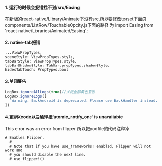 #### 1. 运行的时候会报错找不到/src/Easing
在新版的react-native/Library/Animate下没有src,所以要修改teaset下面的components/ListRow/TouchableOpcity.js下面的路径
为 import Easing from 'react-native/Libraries/Animated/Easing';
#### 2. native-tab报错

    ...ViewPropTypes,
    sceneStyle: ViewPropTypes.style,
    tabBarStyle: ViewPropTypes.style,
    tabBarShadowStyle: TabBar.propTypes.shadowStyle,
    hidesTabTouch: PropTypes.bool
    

#### 3.关闭警告
```js
LogBox.ignoreAllLogs(true)//关闭全部黄色警告
LogBox.ignoreLogs([
  'Warning: BackAndroid is deprecated. Please use BackHandler instead.'
])
```

#### 4.更新Xcode以后编译报'atomic_notify_one<unsigned long>' is unavailable
This error was an error from flipper
所以把podfile的代码注释掉
```
# Enables Flipper.
  #
  # Note that if you have use_frameworks! enabled, Flipper will not work and
  # you should disable the next line.
  # use_flipper!()

```
